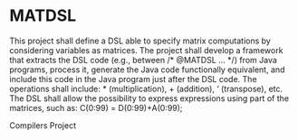 # MATDSL

This project shall define a DSL able to
specify matrix computations by considering
variables as matrices.
The project shall develop a framework that
extracts the DSL code (e.g., between /*
@MATDSL … */) from Java programs,
process it, generate the Java code
functionally equivalent, and include this
code in the Java program just after the DSL
code. The operations shall include: *
(multiplication), + (addition), ‘ (transpose),
etc.
The DSL shall allow the possibility to express
expressions using part of the matrices, such
as:
C(0:99) = D(0:99)+A(0:99);

Compilers Project
